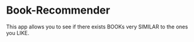 # Book-Recommender
This app allows you to see if there exists BOOKs very SIMILAR to the ones you LIKE.
